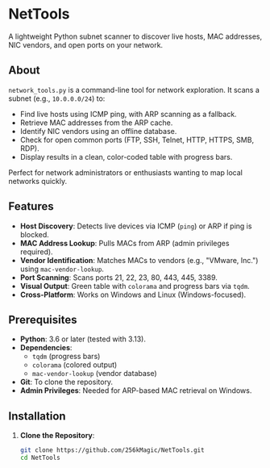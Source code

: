 # NetTools

A lightweight Python subnet scanner to discover live hosts, MAC addresses, NIC vendors, and open ports on your network.

## About

`network_tools.py` is a command-line tool for network exploration. It scans a subnet (e.g., `10.0.0.0/24`) to:
- Find live hosts using ICMP ping, with ARP scanning as a fallback.
- Retrieve MAC addresses from the ARP cache.
- Identify NIC vendors using an offline database.
- Check for open common ports (FTP, SSH, Telnet, HTTP, HTTPS, SMB, RDP).
- Display results in a clean, color-coded table with progress bars.

Perfect for network administrators or enthusiasts wanting to map local networks quickly.

## Features
- **Host Discovery**: Detects live devices via ICMP (`ping`) or ARP if ping is blocked.
- **MAC Address Lookup**: Pulls MACs from ARP (admin privileges required).
- **Vendor Identification**: Matches MACs to vendors (e.g., "VMware, Inc.") using `mac-vendor-lookup`.
- **Port Scanning**: Scans ports 21, 22, 23, 80, 443, 445, 3389.
- **Visual Output**: Green table with `colorama` and progress bars via `tqdm`.
- **Cross-Platform**: Works on Windows and Linux (Windows-focused).

## Prerequisites
- **Python**: 3.6 or later (tested with 3.13).
- **Dependencies**:
  - `tqdm` (progress bars)
  - `colorama` (colored output)
  - `mac-vendor-lookup` (vendor database)
- **Git**: To clone the repository.
- **Admin Privileges**: Needed for ARP-based MAC retrieval on Windows.

## Installation
1. **Clone the Repository**:
   ```bash
   git clone https://github.com/256kMagic/NetTools.git
   cd NetTools
